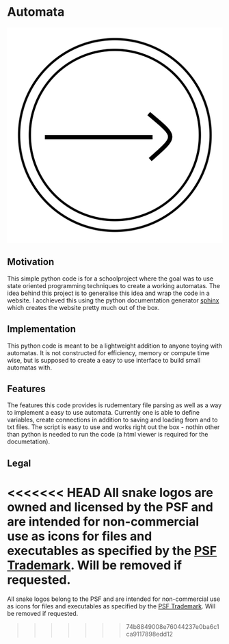 # Automata
![logo](icons/Logo.png)
## Motivation
This simple python code is for a schoolproject where the goal was to use state oriented programming techniques to create a working automatas.  The idea behind this project is to generalise this idea and wrap the code in a website.  I acchieved this using the python documentation generator [sphinx](https://www.sphinx-doc.org/en/master/) which creates the website pretty much out of the box.

## Implementation
This python code is meant to be a lightweight addition to anyone toying with automatas.  It is not constructed for efficiency, memory or compute time wise, but is supposed to create a easy to use interface to build small automatas with.

## Features
The features this code provides is rudementary file parsing as well as a way to implement a easy to use automata.  Currently one is able to define variables, create connections in addition to saving and loading from and to txt files.  The script is easy to use and works right out the box - nothin other than python is needed to run the code (a html viewer is required for the documetation).

## Legal
<<<<<<< HEAD
All snake logos are owned and licensed by the PSF and are intended for non-commercial use as icons for files and executables as specified by the [PSF Trademark](https://www.python.org/psf/trademarks/).  Will be removed if requested.
=======
All snake logos belong to the PSF and are intended for non-commercial use as icons for files and executables as specified by the [PSF Trademark](https://www.python.org/psf/trademarks/).  Will be removed if requested.
>>>>>>> 74b8849008e76044237e0ba6c1ca9117898edd12

